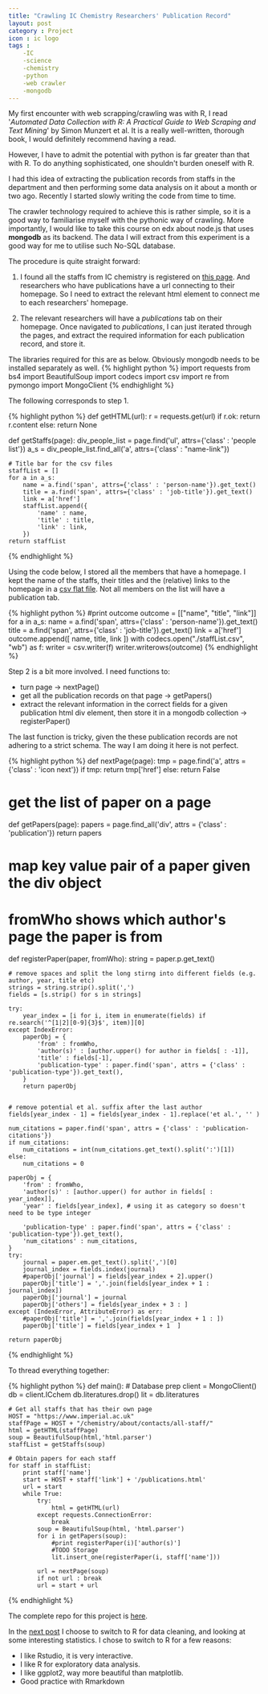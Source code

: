 ```yaml
---
title: "Crawling IC Chemistry Researchers' Publication Record"
layout: post
category : Project
icon : ic logo
tags :
    -IC
    -science
    -chemistry
    -python
    -web crawler
    -mongodb
---
```


My first encounter with web scrapping/crawling was with R, I read '*Automated Data Collection with R: A Practical Guide to Web Scraping and Text Mining*' by Simon Munzert et al. It is a really well-written, thorough book, I would definitely recommend having a read.

However, I have to admit the potential with python is far greater than that with R. To do anything sophisticated, one shouldn't burden oneself with R.

I had this idea of extracting the publication records from staffs in the department and then performing some data analysis on it about a month or two ago. Recently I started slowly writing the code from time to time.

 The crawler technology required to achieve this is rather simple, so it is a good way to familiarise myself with the pythonic way of crawling. More importantly, I would like to take this course on edx about node.js that uses **mongodb** as its backend. The data I will extract from this experiment is a good way for me to utilise such No-SQL database.

The procedure is quite straight forward:
1. I found all the staffs from IC chemistry is registered on [this page](https://www.imperial.ac.uk/chemistry/about/contacts/all-staff/). And researchers who have publications have a url connecting to their homepage. So I need to extract the relevant html element to connect me to each researchers' homepage.

2. The relevant researchers will have a *publications* tab on their homepage. Once navigated to *publications*, I can just iterated through the pages, and extract the required information for each publication record, and store it.


The libraries required for this are as below. Obviously mongodb needs to be installed separately as well.
{% highlight python %}
import requests
from bs4 import BeautifulSoup
import codecs
import csv
import re
from pymongo import MongoClient
{% endhighlight %}


The following corresponds to step 1.

{% highlight python %}
def getHTML(url):
    r = requests.get(url)
    if r.ok:
        return r.content
    else: return None

def getStaffs(page):
    div_people_list = page.find('ul', attrs={'class' : 'people list'})
    a_s = div_people_list.find_all('a', attrs={'class' : "name-link"})

    # Title bar for the csv files
    staffList = []
    for a in a_s:
        name = a.find('span', attrs={'class' : 'person-name'}).get_text()
        title = a.find('span', attrs={'class' : 'job-title'}).get_text()
        link = a['href']
        staffList.append({
            'name' : name,
            'title' : title,
            'link' : link,
        })
    return staffList

{% endhighlight %}

Using the code below, I stored all the members that have a homepage. I kept the name of the staffs, their titles and the (relative) links to the homepage in a [csv flat file](https://github.com/hjuinj/Web-Scrappers/blob/master/3.IC%20Chem/staffList.csv). Not all members on the list will have a publication tab.

{% highlight python %}
#print outcome
outcome = [["name", "title", "link"]]
for a in a_s:
    name = a.find('span', attrs={'class' : 'person-name'}).get_text()
    title = a.find('span', attrs={'class' : 'job-title'}).get_text()
    link = a['href']
    outcome.append([ name, title, link ])
with codecs.open("./staffList.csv", "wb") as f:
    writer = csv.writer(f)
    writer.writerows(outcome)
{% endhighlight %}

Step 2 is a bit more involved. I need functions to:

- turn page -> nextPage()
- get all the publication records on that page -> getPapers()
- extract the relevant information in the correct fields for a given publication html div element, then store it in a mongodb collection -> registerPaper()

The last function is tricky, given the these publication records are not adhering to a strict schema. The way I am doing it here is not perfect.

{% highlight python %}
def nextPage(page):
    tmp = page.find('a', attrs = {'class' : 'icon next'})
    if tmp:
        return tmp['href']
    else:
        return False

# get the list of paper on a page
def getPapers(page):
    papers = page.find_all('div', attrs = {'class' : 'publication'})
    return papers

# map key value pair of a paper given the div object
# fromWho shows which author's page the paper is from
def registerPaper(paper, fromWho):
    string = paper.p.get_text()


    # remove spaces and split the long stirng into different fields (e.g. author, year, title etc)
    strings = string.strip().split(',')
    fields = [s.strip() for s in strings]

    try:
        year_index = [i for i, item in enumerate(fields) if re.search('^[1|2][0-9]{3}$', item)][0]
    except IndexError:
        paperObj = {
            'from' : fromWho,
            'author(s)' : [author.upper() for author in fields[ : -1]],
            'title' : fields[-1],
            'publication-type' : paper.find('span', attrs = {'class' : 'publication-type'}).get_text(),
        }
        return paperObj


    # remove potential et al. suffix after the last author
    fields[year_index - 1] = fields[year_index - 1].replace('et al.', '' )

    num_citations = paper.find('span', attrs = {'class' : 'publication-citations'})
    if num_citations:
        num_citations = int(num_citations.get_text().split(':')[1])
    else:
        num_citations = 0

    paperObj = {
        'from' : fromWho,
        'author(s)' : [author.upper() for author in fields[ : year_index]],
        'year' : fields[year_index], # using it as category so doesn't need to be type integer

        'publication-type' : paper.find('span', attrs = {'class' : 'publication-type'}).get_text(),
        'num_citations' : num_citations,
    }
    try:
        journal = paper.em.get_text().split(',')[0]
        journal_index = fields.index(journal)
        #paperObj['journal'] = fields[year_index + 2].upper()
        paperObj['title'] = ','.join(fields[year_index + 1 : journal_index])
        paperObj['journal'] = journal
        paperObj['others'] = fields[year_index + 3 : ]
    except (IndexError, AttributeError) as err:
        #paperObj['title'] = ','.join(fields[year_index + 1 : ])
        paperObj['title'] = fields[year_index + 1  ]

    return paperObj
{% endhighlight %}

To thread everything together:

{% highlight python %}
def main():
    # Database prep
    client = MongoClient()
    db = client.ICchem
    db.literatures.drop()
    lit = db.literatures

    # Get all staffs that has their own page
    HOST = "https://www.imperial.ac.uk"
    staffPage = HOST + "/chemistry/about/contacts/all-staff/"
    html = getHTML(staffPage)
    soup = BeautifulSoup(html,'html.parser')
    staffList = getStaffs(soup)

    # Obtain papers for each staff
    for staff in staffList:
        print staff['name']
        start = HOST + staff['link'] + '/publications.html'
        url = start
        while True:
            try:
                html = getHTML(url)
            except requests.ConnectionError:
                break
            soup = BeautifulSoup(html, 'html.parser')
            for i in getPapers(soup):
                #print registerPaper(i)['author(s)']
                #TODO Storage
                lit.insert_one(registerPaper(i, staff['name']))

            url = nextPage(soup)
            if not url : break
            url = start + url


{% endhighlight %}

The complete repo for this project is [here](https://github.com/hjuinj/Web-Scrappers/blob/master/3.IC%20Chem/).

In the [next post](http://hjuinj.github.io/project/2016/08/25/ICchemII) I choose to switch to R for data cleaning, and looking at some interesting statistics. I chose to switch to R for a few reasons:
- I like Rstudio, it is very interactive.
- I like R for exploratory data analysis.
- I like ggplot2, way more beautiful than matplotlib.
- Good practice with Rmarkdown
